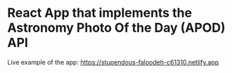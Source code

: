 # React App that implements the Astronomy Photo Of the Day (APOD) API

Live example of the app: https://stupendous-faloodeh-c61310.netlify.app
